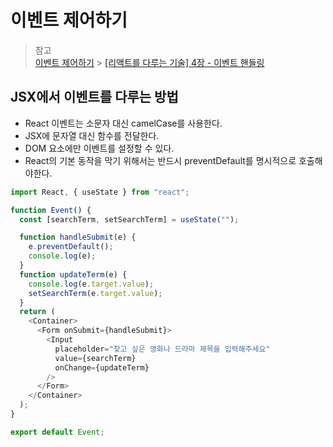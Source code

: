 # 이벤트 제어하기

> 참고  
> [이벤트 제어하기](https://reactjs-kr.firebaseapp.com/docs/handling-events.html) > [[리액트를 다루는 기술] 4장 - 이벤트 핸들링](https://velog.io/@younho9/%EB%A6%AC%EC%95%A1%ED%8A%B8%EB%A5%BC-%EB%8B%A4%EB%A3%A8%EB%8A%94-%EA%B8%B0%EC%88%A0-4%EC%9E%A5-%EC%9D%B4%EB%B2%A4%ED%8A%B8-%ED%95%B8%EB%93%A4%EB%A7%81)

## JSX에서 이벤트를 다루는 방법

- React 이벤트는 소문자 대신 camelCase를 사용한다.
- JSX에 문자열 대신 함수를 전달한다.
- DOM 요소에만 이벤트를 설정할 수 있다.
- React의 기본 동작을 막기 위해서는 반드시 preventDefault를 명시적으로 호출해야한다.

```javascript
import React, { useState } from "react";

function Event() {
  const [searchTerm, setSearchTerm] = useState("");

  function handleSubmit(e) {
    e.preventDefault();
    console.log(e);
  }
  function updateTerm(e) {
    console.log(e.target.value);
    setSearchTerm(e.target.value);
  }
  return (
    <Container>
      <Form onSubmit={handleSubmit}>
        <Input
          placeholder="찾고 싶은 영화나 드라마 제목을 입력해주세요"
          value={searchTerm}
          onChange={updateTerm}
        />
      </Form>
    </Container>
  );
}

export default Event;
```
